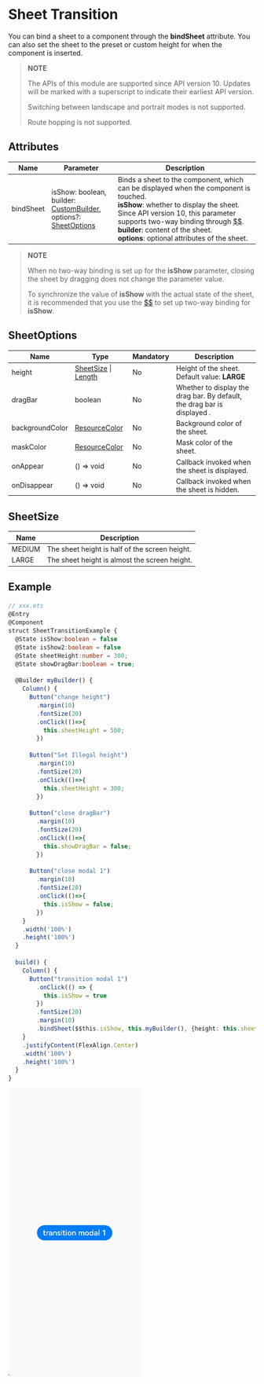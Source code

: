 # Sheet Transition

You can bind a sheet to a component through the **bindSheet** attribute. You can also set the sheet to the preset or custom height for when the component is inserted.

>  **NOTE**
>
>  The APIs of this module are supported since API version 10. Updates will be marked with a superscript to indicate their earliest API version.
>
>  Switching between landscape and portrait modes is not supported.
>
>  Route hopping is not supported.

## Attributes

| Name       | Parameter                                      | Description                                    |
| --------- | ---------------------------------------- | ---------------------------------------- |
| bindSheet | isShow: boolean,<br>builder: [CustomBuilder](ts-types.md#custombuilder8),<br>options?: [SheetOptions](#sheetoptions) | Binds a sheet to the component, which can be displayed when the component is touched.<br>**isShow**: whether to display the sheet.<br>Since API version 10, this parameter supports two-way binding through [$$](../../quick-start/arkts-two-way-sync.md).<br>**builder**: content of the sheet.<br> **options**: optional attributes of the sheet.|
> **NOTE**
>
> When no two-way binding is set up for the **isShow** parameter, closing the sheet by dragging does not change the parameter value.
>
> To synchronize the value of **isShow** with the actual state of the sheet, it is recommended that you use the [$$](../../quick-start/arkts-two-way-sync.md) to set up two-way binding for **isShow**.
## SheetOptions

| Name             | Type                                      | Mandatory  | Description             |
| --------------- | ---------------------------------------- | ---- | --------------- |
| height          | [SheetSize](#sheetsize) \| [Length](ts-types.md#length) | No   | Height of the sheet.<br>Default value: **LARGE**|
| dragBar         | boolean                                  | No   | Whether to display the drag bar. By default, the drag bar is displayed .  |
| backgroundColor | [ResourceColor](ts-types.md#resourcecolor) | No   | Background color of the sheet.    |
| maskColor | [ResourceColor](ts-types.md#resourcecolor) | No| Mask color of the sheet.|
| onAppear        | () => void                               | No   | Callback invoked when the sheet is displayed.   |
| onDisappear     | () => void                               | No   | Callback invoked when the sheet is hidden.   |

## SheetSize

| Name    | Description           |
| ------ | --------------- |
| MEDIUM | The sheet height is half of the screen height.|
| LARGE  | The sheet height is almost the screen height.|

## Example

```ts
// xxx.ets
@Entry
@Component
struct SheetTransitionExample {
  @State isShow:boolean = false
  @State isShow2:boolean = false
  @State sheetHeight:number = 300;
  @State showDragBar:boolean = true;

  @Builder myBuilder() {
    Column() {
      Button("change height")
        .margin(10)
        .fontSize(20)
        .onClick(()=>{
          this.sheetHeight = 500;
        })

      Button("Set Illegal height")
        .margin(10)
        .fontSize(20)
        .onClick(()=>{
          this.sheetHeight = 300;
        })

      Button("close dragBar")
        .margin(10)
        .fontSize(20)
        .onClick(()=>{
          this.showDragBar = false;
        })

      Button("close modal 1")
        .margin(10)
        .fontSize(20)
        .onClick(()=>{
          this.isShow = false;
        })
    }
    .width('100%')
    .height('100%')
  }

  build() {
    Column() {
      Button("transition modal 1")
        .onClick(() => {
          this.isShow = true
        })
        .fontSize(20)
        .margin(10)
        .bindSheet($$this.isShow, this.myBuilder(), {height: this.sheetHeight, dragBar: this.showDragBar, backgroundColor: Color.Green, onAppear: () => {console.log("BindSheet onAppear.")}, onDisappear: () => {console.log("BindSheet onDisappear.")}})
    }
    .justifyContent(FlexAlign.Center)
    .width('100%')
    .height('100%')
  }
}
```

![en-us_sheet](figures/en-us_sheet.gif)
